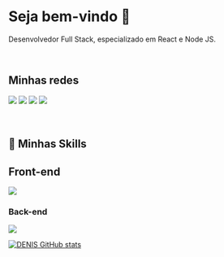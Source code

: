 # Seja bem-vindo 👋


<p>Desenvolvedor Full Stack, especializado em React e Node JS. <p />
  
<br/>

<h2>Minhas redes</h2>
<a href="" target="_blank"><img src="https://img.shields.io/badge/-LinkedIn-%230077B5?style=for-the-badge&logo=linkedin&logoColor=white"></a>
<a href="" target="_blank"><img src="https://img.shields.io/badge/-Instagram-%23E4405F?style=for-the-badge&logo=instagram&logoColor=white"></a>
<a href="" target="_blank"><img src="https://img.shields.io/badge/Website-1962B1?style=for-the-badge&logo=rocket&logoColor=white"></a> 
</a> 
<a href="mailto:@gmail.com" target="_blank"><img src="https://img.shields.io/badge/-Gmail-%23333?style=for-the-badge&logo=gmail&logoColor=white"></a> 
</a> 
<br/><br/><br/>

<h2>🚀 Minhas Skills</h2>

## Front-end
<img src="https://skillicons.dev/icons?i=react,vite,next,typescript,javascript,html,css,tailwind,styledcomponents,materialui,git,firebase,figma" />

<br />

### Back-end
<img src="https://skillicons.dev/icons?i=nodejs,express,docker,sequelize,postgresql,mongodb,postman,nestjs,prisma" />

<br />

  
 [![DENIS GitHub stats](https://github-readme-stats.vercel.app/api?username=CaioMiranda12&show_icons=true&theme=dracula)](https://github.com/anuraghazra/github-readme-stats)

